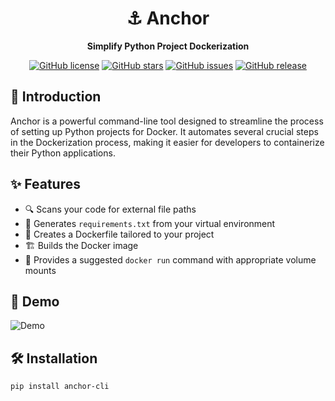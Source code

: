<div align="center">

# ⚓ Anchor

**Simplify Python Project Dockerization**

[![GitHub license](https://img.shields.io/github/license/jesperfjellin/anchor.svg)](https://github.com/jesperfjellin/anchor/blob/main/LICENSE)
[![GitHub stars](https://img.shields.io/github/stars/jesperfjellin/anchor.svg)](https://github.com/jesperfjellin/anchor/stargazers)
[![GitHub issues](https://img.shields.io/github/issues/jesperfjellin/anchor.svg)](https://github.com/jesperfjellin/anchor/issues)
[![GitHub release](https://img.shields.io/github/release/jesperfjellin/anchor.svg)](https://github.com/jesperfjellin/anchor/releases)

</div>

## 🚀 Introduction

Anchor is a powerful command-line tool designed to streamline the process of setting up Python projects for Docker. It automates several crucial steps in the Dockerization process, making it easier for developers to containerize their Python applications.

## ✨ Features

- 🔍 Scans your code for external file paths
- 📄 Generates `requirements.txt` from your virtual environment
- 🐳 Creates a Dockerfile tailored to your project
- 🏗️ Builds the Docker image
- 🚀 Provides a suggested `docker run` command with appropriate volume mounts

## 🎥 Demo

![Demo](images/demo.png)

## 🛠️ Installation

```bash
pip install anchor-cli

